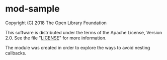 # mod-sample

Copyright (C) 2018 The Open Library Foundation

This software is distributed under the terms of the Apache License, Version 2.0.
See the file "[LICENSE](LICENSE)" for more information.


The module was created in order to explore the ways to avoid nesting callbacks.
